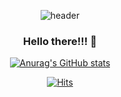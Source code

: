 <div align = "center">

<!--   ![header](https://capsule-render.vercel.app/api?type=wave&color=auto&height=300&section=header&text=capsules%20render&fontSize=90) -->
  ![header](https://capsule-render.vercel.app/api?type=waving&color=timeGradient&height=150&section=footer&text=Hello%20There!!!&desc=Glen!<!--%20Gu%20Hyup-->%20&descSize=20&descAlignY=80&fontSize=50)
  
### Hello there!!! 👋

<!--
**HelloGlen/HelloGlen** is a ✨ _special_ ✨ repository because its `README.md` (this file) appears on your GitHub profile.

Here are some ideas to get you started:

- 🔭 I’m currently working on ...
- 🌱 I’m currently learning ...
- 👯 I’m looking to collaborate on ...
- 🤔 I’m looking for help with ...
- 💬 Ask me about ...
- 📫 How to reach me: ...
- 😄 Pronouns: ...
- ⚡ Fun fact: ...
-->

[![Anurag's GitHub stats](https://github-readme-stats.vercel.app/api?username=HelloGlen&count_private=true&show_icons=true&theme=github_dark&include_all_commits=true)](https://github.com/anuraghazra/github-readme-stats)

<!-- [![Top Langs](https://github-readme-stats.vercel.app/api/top-langs/?username=HelloGlen)](https://github.com/anuraghazra/github-readme-stats) -->
<!-- [![Top Langs](https://github-readme-stats.vercel.app/api/top-langs/?username=HelloGlen&layout=compact)](https://github.com/anuraghazra/github-readme-stats) -->
<!-- [![willianrod's wakatime stats](https://github-readme-stats.vercel.app/api/wakatime?username=HelloGlen)](https://github.com/anuraghazra/github-readme-stats) -->

<!-- [![Hits](https://hits.seeyoufarm.com/api/count/incr/badge.svg?url=https%3A%2F%2Fgithub.com%2FHelloGlen%2F&count_bg=%2379C83D&title_bg=%23555555&icon=&icon_color=%23E7E7E7&title=hits&edge_flat=false)](https://hits.seeyoufarm.com) -->
  [![Hits](https://hits.seeyoufarm.com/api/count/incr/badge.svg?url=https%3A%2F%2Fgithub.com%2FHelloGlen%2F&count_bg=%2379C83D&title_bg=%23555555&icon=github.svg&icon_color=%23E7E7E7&title=hits&edge_flat=false)](https://hits.seeyoufarm.com)
  
</div>
